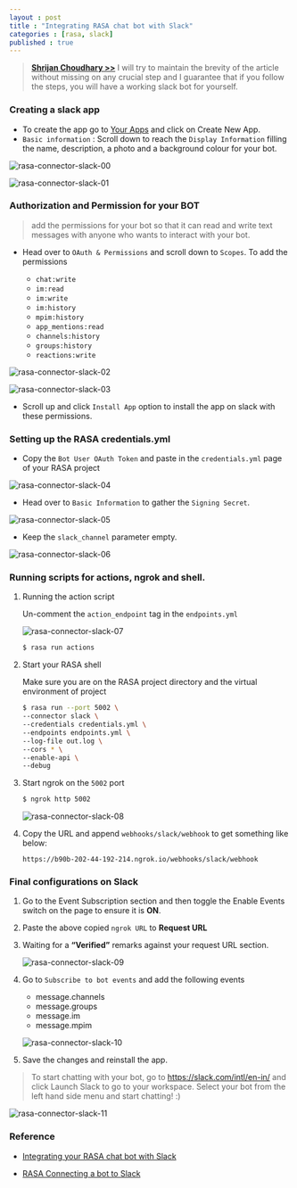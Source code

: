 ```yaml
---
layout : post
title : "Integrating RASA chat bot with Slack"
categories : [rasa, slack]
published : true
---
```


> [**Shrijan Choudhary >>**](https://medium.com/analytics-vidhya/integrating-your-rasa-chat-bot-with-slack-c18bffc6018b)
> I will try to maintain the brevity of the article without missing on any crucial step and I guarantee that if you follow the steps, you will have a working slack bot for yourself.

### Creating a slack app

* To create the app go to [Your Apps](https://api.slack.com/apps) and click on Create New App.
* `Basic information` : Scroll down to reach the `Display Information` filling the name, description, a photo and a background colour for your bot.

![rasa-connector-slack-00](/assets/img/blog/rasa-connector-slack-00.png)

![rasa-connector-slack-01](/assets/img/blog/rasa-connector-slack-01.png)


### Authorization and Permission for your BOT
> add the permissions for your bot so that it can read and write text messages with anyone who wants to interact with your bot.

* Head over to `OAuth & Permissions` and scroll down to `Scopes`. To add the permissions

	* `chat:write`
	* `im:read`
	* `im:write`
	* `im:history`
	* `mpim:history`
	* `app_mentions:read`
	* `channels:history`
	* `groups:history`
	* `reactions:write`

![rasa-connector-slack-02](/assets/img/blog/rasa-connector-slack-02.png)

![rasa-connector-slack-03](/assets/img/blog/rasa-connector-slack-03.png)

* Scroll up and click `Install App` option to install the app on slack with these permissions.


### Setting up the RASA credentials.yml

* Copy the `Bot User OAuth Token` and paste in the `credentials.yml` page of your RASA project

![rasa-connector-slack-04](/assets/img/blog/rasa-connector-slack-04.png)

* Head over to `Basic Information` to gather the `Signing Secret`.

![rasa-connector-slack-05](/assets/img/blog/rasa-connector-slack-05.png)

* Keep the `slack_channel` parameter empty.

![rasa-connector-slack-06](/assets/img/blog/rasa-connector-slack-06.png)


### Running scripts for actions, ngrok and shell.
1. Running the action script

	Un-comment the `action_endpoint` tag in the `endpoints.yml` 

	![rasa-connector-slack-07](/assets/img/blog/rasa-connector-slack-07.png)


	```bash
	$ rasa run actions
	```

2.  Start your RASA shell

	Make sure you are on the RASA project directory and the virtual environment of project

	```bash
	$ rasa run --port 5002 \
	--connector slack \
	--credentials credentials.yml \
	--endpoints endpoints.yml \
	--log-file out.log \
	--cors * \
	--enable-api \
	--debug 
	```

3. Start ngrok on the `5002` port

	```bash
	$ ngrok http 5002
	```

	![rasa-connector-slack-08](/assets/img/blog/rasa-connector-slack-08.png)

4. Copy the URL and append `webhooks/slack/webhook` to get something like below:

	```
	https://b90b-202-44-192-214.ngrok.io/webhooks/slack/webhook
	```

### Final configurations on Slack

1. Go to the Event Subscription section and then toggle the Enable Events switch on the page to ensure it is **ON**.

2. Paste the above copied `ngrok URL` to **Request URL**

3. Waiting for a **“Verified”** remarks against your request URL section.

	![rasa-connector-slack-09](/assets/img/blog/rasa-connector-slack-09.png)

4. Go to `Subscribe to bot events` and add the following events

	* message.channels
   * message.groups
   * message.im
   * message.mpim

	![rasa-connector-slack-10](/assets/img/blog/rasa-connector-slack-10.png)


5. Save the changes and reinstall the app. 


> To start chatting with your bot, go to https://slack.com/intl/en-in/ and click Launch Slack to go to your workspace. Select your bot from the left hand side menu and start chatting! :)

![rasa-connector-slack-11](/assets/img/blog/rasa-connector-slack-11.png)

### Reference
* [Integrating your RASA chat bot with Slack](https://medium.com/analytics-vidhya/integrating-your-rasa-chat-bot-with-slack-c18bffc6018b)

* [RASA Connecting a bot to Slack](https://rasa.com/docs/rasa/connectors/slack/)
